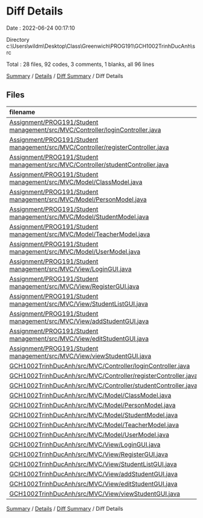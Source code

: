 # Diff Details

Date : 2022-06-24 00:17:10

Directory c:\\Users\\wildm\\Desktop\\Class\\Greenwich\\PROG191\\GCH1002TrinhDucAnh\\src

Total : 28 files,  92 codes, 3 comments, 1 blanks, all 96 lines

[Summary](results.md) / [Details](details.md) / [Diff Summary](diff.md) / Diff Details

## Files
| filename | language | code | comment | blank | total |
| :--- | :--- | ---: | ---: | ---: | ---: |
| [Assignment/PROG191/Student management/src/MVC/Controller/loginController.java](/Assignment/PROG191/Student%20management/src/MVC/Controller/loginController.java) | Java | -62 | -10 | -14 | -86 |
| [Assignment/PROG191/Student management/src/MVC/Controller/registerController.java](/Assignment/PROG191/Student%20management/src/MVC/Controller/registerController.java) | Java | -67 | -13 | -8 | -88 |
| [Assignment/PROG191/Student management/src/MVC/Controller/studentController.java](/Assignment/PROG191/Student%20management/src/MVC/Controller/studentController.java) | Java | -266 | -48 | -34 | -348 |
| [Assignment/PROG191/Student management/src/MVC/Model/ClassModel.java](/Assignment/PROG191/Student%20management/src/MVC/Model/ClassModel.java) | Java | -49 | -1 | -15 | -65 |
| [Assignment/PROG191/Student management/src/MVC/Model/PersonModel.java](/Assignment/PROG191/Student%20management/src/MVC/Model/PersonModel.java) | Java | -55 | 0 | -17 | -72 |
| [Assignment/PROG191/Student management/src/MVC/Model/StudentModel.java](/Assignment/PROG191/Student%20management/src/MVC/Model/StudentModel.java) | Java | -89 | -7 | -20 | -116 |
| [Assignment/PROG191/Student management/src/MVC/Model/TeacherModel.java](/Assignment/PROG191/Student%20management/src/MVC/Model/TeacherModel.java) | Java | -32 | -1 | -8 | -41 |
| [Assignment/PROG191/Student management/src/MVC/Model/UserModel.java](/Assignment/PROG191/Student%20management/src/MVC/Model/UserModel.java) | Java | -39 | -1 | -10 | -50 |
| [Assignment/PROG191/Student management/src/MVC/View/LoginGUI.java](/Assignment/PROG191/Student%20management/src/MVC/View/LoginGUI.java) | Java | -135 | -37 | -20 | -192 |
| [Assignment/PROG191/Student management/src/MVC/View/RegisterGUI.java](/Assignment/PROG191/Student%20management/src/MVC/View/RegisterGUI.java) | Java | -142 | -39 | -21 | -202 |
| [Assignment/PROG191/Student management/src/MVC/View/StudentListGUI.java](/Assignment/PROG191/Student%20management/src/MVC/View/StudentListGUI.java) | Java | -363 | -69 | -53 | -485 |
| [Assignment/PROG191/Student management/src/MVC/View/addStudentGUI.java](/Assignment/PROG191/Student%20management/src/MVC/View/addStudentGUI.java) | Java | -296 | -40 | -36 | -372 |
| [Assignment/PROG191/Student management/src/MVC/View/editStudentGUI.java](/Assignment/PROG191/Student%20management/src/MVC/View/editStudentGUI.java) | Java | -318 | -48 | -42 | -408 |
| [Assignment/PROG191/Student management/src/MVC/View/viewStudentGUI.java](/Assignment/PROG191/Student%20management/src/MVC/View/viewStudentGUI.java) | Java | -305 | -47 | -37 | -389 |
| [GCH1002TrinhDucAnh/src/MVC/Controller/loginController.java](/GCH1002TrinhDucAnh/src/MVC/Controller/loginController.java) | Java | 63 | 10 | 14 | 87 |
| [GCH1002TrinhDucAnh/src/MVC/Controller/registerController.java](/GCH1002TrinhDucAnh/src/MVC/Controller/registerController.java) | Java | 72 | 14 | 8 | 94 |
| [GCH1002TrinhDucAnh/src/MVC/Controller/studentController.java](/GCH1002TrinhDucAnh/src/MVC/Controller/studentController.java) | Java | 280 | 50 | 34 | 364 |
| [GCH1002TrinhDucAnh/src/MVC/Model/ClassModel.java](/GCH1002TrinhDucAnh/src/MVC/Model/ClassModel.java) | Java | 49 | 1 | 15 | 65 |
| [GCH1002TrinhDucAnh/src/MVC/Model/PersonModel.java](/GCH1002TrinhDucAnh/src/MVC/Model/PersonModel.java) | Java | 55 | 0 | 17 | 72 |
| [GCH1002TrinhDucAnh/src/MVC/Model/StudentModel.java](/GCH1002TrinhDucAnh/src/MVC/Model/StudentModel.java) | Java | 89 | 7 | 20 | 116 |
| [GCH1002TrinhDucAnh/src/MVC/Model/TeacherModel.java](/GCH1002TrinhDucAnh/src/MVC/Model/TeacherModel.java) | Java | 32 | 1 | 8 | 41 |
| [GCH1002TrinhDucAnh/src/MVC/Model/UserModel.java](/GCH1002TrinhDucAnh/src/MVC/Model/UserModel.java) | Java | 39 | 1 | 10 | 50 |
| [GCH1002TrinhDucAnh/src/MVC/View/LoginGUI.java](/GCH1002TrinhDucAnh/src/MVC/View/LoginGUI.java) | Java | 135 | 37 | 20 | 192 |
| [GCH1002TrinhDucAnh/src/MVC/View/RegisterGUI.java](/GCH1002TrinhDucAnh/src/MVC/View/RegisterGUI.java) | Java | 143 | 39 | 21 | 203 |
| [GCH1002TrinhDucAnh/src/MVC/View/StudentListGUI.java](/GCH1002TrinhDucAnh/src/MVC/View/StudentListGUI.java) | Java | 363 | 69 | 53 | 485 |
| [GCH1002TrinhDucAnh/src/MVC/View/addStudentGUI.java](/GCH1002TrinhDucAnh/src/MVC/View/addStudentGUI.java) | Java | 336 | 40 | 37 | 413 |
| [GCH1002TrinhDucAnh/src/MVC/View/editStudentGUI.java](/GCH1002TrinhDucAnh/src/MVC/View/editStudentGUI.java) | Java | 349 | 48 | 42 | 439 |
| [GCH1002TrinhDucAnh/src/MVC/View/viewStudentGUI.java](/GCH1002TrinhDucAnh/src/MVC/View/viewStudentGUI.java) | Java | 305 | 47 | 37 | 389 |

[Summary](results.md) / [Details](details.md) / [Diff Summary](diff.md) / Diff Details